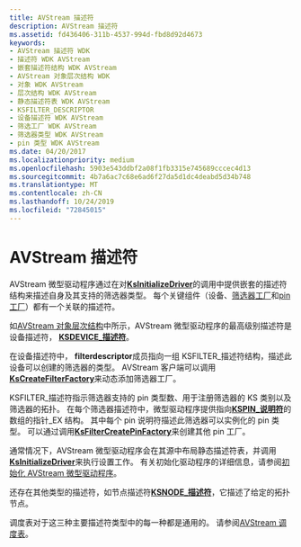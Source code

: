 ```yaml
---
title: AVStream 描述符
description: AVStream 描述符
ms.assetid: fd436406-311b-4537-994d-fbd8d92d4673
keywords:
- AVStream 描述符 WDK
- 描述符 WDK AVStream
- 嵌套描述符结构 WDK AVStream
- AVStream 对象层次结构 WDK
- 对象 WDK AVStream
- 层次结构 WDK AVStream
- 静态描述符表 WDK AVStream
- KSFILTER_DESCRIPTOR
- 设备描述符 WDK AVStream
- 筛选工厂 WDK AVStream
- 筛选器类型 WDK AVStream
- pin 类型 WDK AVStream
ms.date: 04/20/2017
ms.localizationpriority: medium
ms.openlocfilehash: 5903e543ddbf2a08f1fb3315e745689cccec4d13
ms.sourcegitcommit: 4b7a6ac7c68e6ad6f27da5d1dc4deabd5d34b748
ms.translationtype: MT
ms.contentlocale: zh-CN
ms.lasthandoff: 10/24/2019
ms.locfileid: "72845015"
---
```

# <a name="avstream-descriptors"></a>AVStream 描述符





AVStream 微型驱动程序通过在对[**KsInitializeDriver**](https://docs.microsoft.com/windows-hardware/drivers/ddi/ks/nf-ks-ksinitializedriver)的调用中提供嵌套的描述符结构来描述自身及其支持的筛选器类型。 每个关键组件（设备、[筛选器工厂](https://docs.microsoft.com/windows-hardware/drivers/audio/filter-factories)和[pin 工厂](https://docs.microsoft.com/windows-hardware/drivers/audio/pin-factories)）都有一个关联的描述符。

如[AVStream 对象层次结构](avstream-object-hierarchy.md)中所示，AVStream 微型驱动程序的最高级别描述符是设备描述符， [**KSDEVICE\_描述符**](https://docs.microsoft.com/windows-hardware/drivers/ddi/ks/ns-ks-_ksdevice_descriptor)。

在设备描述符中， **filterdescriptor**成员指向一组 KSFILTER\_描述符结构，描述此设备可以创建的筛选器的类型。 AVStream 客户端可以调用[**KsCreateFilterFactory**](https://docs.microsoft.com/windows-hardware/drivers/ddi/ks/nf-ks-kscreatefilterfactory)来动态添加筛选器工厂。

KSFILTER\_描述符指示筛选器支持的 pin 类型数、用于注册筛选器的 KS 类别以及筛选器的拓扑。 在每个筛选器描述符中，微型驱动程序提供指向[**KSPIN\_说明符**](https://docs.microsoft.com/windows-hardware/drivers/ddi/ks/ns-ks-_kspin_descriptor_ex)的数组的指针\_EX 结构。 其中每个 pin 说明符描述此筛选器可以实例化的 pin 类型。 可以通过调用[**KsFilterCreatePinFactory**](https://docs.microsoft.com/windows-hardware/drivers/ddi/ks/nf-ks-ksfiltercreatepinfactory)来创建其他 pin 工厂。

通常情况下，AVStream 微型驱动程序会在其源中布局静态描述符表，并调用[**KsInitializeDriver**](https://docs.microsoft.com/windows-hardware/drivers/ddi/ks/nf-ks-ksinitializedriver)来执行设置工作。 有关初始化驱动程序的详细信息，请参阅[初始化 AVStream 微型驱动程序](initializing-an-avstream-minidriver.md)。

还存在其他类型的描述符，如节点描述符[**KSNODE\_描述符**](https://docs.microsoft.com/windows-hardware/drivers/ddi/ks/ns-ks-_ksnode_descriptor)，它描述了给定的拓扑节点。

调度表对于这三种主要描述符类型中的每一种都是通用的。 请参阅[AVStream 调度表](avstream-dispatch-tables.md)。

 

 




